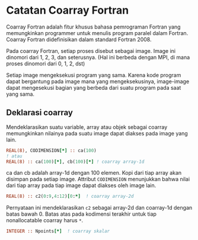 # Catatan Coarray Fortran

Coarray Fortran adalah fitur khusus bahasa pemrograman Fortran
yang memungkinkan
programmer untuk menulis program paralel dalam Fortran.
Coarray Fortran didefinisikan dalam standard Fortran 2008.

Pada coarray Fortran, setiap proses disebut sebagai image.
Image ini dinomori dari 1, 2, 3, dan seterusnya.
(Hal ini berbeda dengan MPI, di mana proses dinomori dari 0, 1, 2, dst)

Setiap image mengeksekusi program yang sama. Karena kode program dapat bergantung
pada image mana yang mengeksekusinya, image-image dapat mengesekusi bagian yang
berbeda dari suatu program pada saat yang sama.

## Deklarasi coarray

Mendeklarasikan suatu variable, array atau objek sebagai coarray memungkinkan nilainya
pada suatu image dapat diakses pada image yang lain.

```fortran
REAL(8), CODIMENSION[*] :: ca(100)
! atau
REAL(8) :: ca(100)[*], cb(100)[*] ! coarray array-1d
```

ca dan cb adalah array-1d dengan 100 elemen. Kopi dari tiap array akan disimpan pada
setiap image. Attribut `CODIMENSION` menunjukkan bahwa nilai dari tiap array pada
tiap image dapat diakses oleh image lain.

```fortran
REAL(8) :: c2(0:9,4:12)[0:*]  ! coarray array-2d  
```

Pernyataan ini mendeklarasikan `c2` sebagai array-2d dan coarray-1d dengan batas bawah 0.
Batas atas pada kodimensi terakhir untuk tiap nonallocatable coarray harus `*`.

```fortran
INTEGER :: Npoints[*]  ! coarray skalar
```

